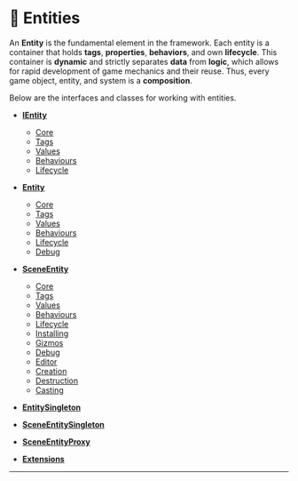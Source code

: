 # 🧩 Entities

An **Entity** is the fundamental element in the framework. Each entity is a container that holds **tags**,
**properties**, **behaviors**, and own **lifecycle**. This container is **dynamic** and strictly separates **data** from
**logic**, which allows for rapid development of game mechanics and their reuse. Thus, every game object, entity, and
system is a **composition**.

Below are the interfaces and classes for working with entities.

- **[IEntity](IEntity.md)** <!-- + -->
    - [Core](IEntityCore.md) <!-- + -->
    - [Tags](IEntityTags.md) <!-- + -->
    - [Values](IEntityValues.md) <!-- + -->
    - [Behaviours](IEntityBehaviours.md) <!-- + -->
    - [Lifecycle](IEntityLifecycle.md) <!-- + -->
- **[Entity](Entity.md)** <!-- + -->
    - [Core](EntityCore.md) <!-- + -->
    - [Tags](EntityTags.md) <!-- + -->
    - [Values](EntityValues.md) <!-- + -->
    - [Behaviours](EntityBehaviours.md) <!-- + -->
    - [Lifecycle](EntityLifecycle.md) <!-- + -->
    - [Debug](EntityDebug.md) <!-- + -->
- **[SceneEntity](SceneEntity.md)** <!-- + -->
    - [Core](SceneEntityCore.md) <!-- + -->
    - [Tags](SceneEntityTags.md) <!-- + -->
    - [Values](SceneEntityValues.md) <!-- + -->
    - [Behaviours](SceneEntityBehaviours.md) <!-- + -->
    - [Lifecycle](SceneEntityLifecycle.md) <!-- + -->
    - [Installing](SceneEntityInstalling.md) <!-- + -->
    - [Gizmos](SceneEntityGizmos.md) <!-- + -->
    - [Debug](SceneEntityDebug.md) <!-- + -->
    - [Editor](SceneEntityEditor.md) <!-- + -->
    - [Creation](SceneEntityCreation.md)
    - [Destruction](SceneEntityDestruction.md)
    - [Casting](SceneEntityCasting.md)

- **[EntitySingleton](EntitySingleton.md)**
- **[SceneEntitySingleton](SceneEntitySingleton.md)**
- **[SceneEntityProxy](SceneEntityProxy.md)**
- **[Extensions](Extensions.md)**

---
